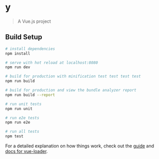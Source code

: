 # y

> A Vue.js project

## Build Setup

``` bash
# install dependencies
npm install

# serve with hot reload at localhost:8080
npm run dev

# build for production with minification test test test test
npm run build

# build for production and view the bundle analyzer report
npm run build --report

# run unit tests
npm run unit

# run e2e tests
npm run e2e

# run all tests
npm test
```

For a detailed explanation on how things work, check out the [guide](http://vuejs-templates.github.io/webpack/) and [docs for vue-loader](http://vuejs.github.io/vue-loader).
